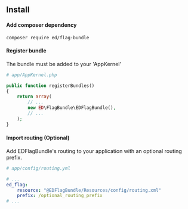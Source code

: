 ## Install
#### Add composer dependency
    composer require ed/flag-bundle
    
#### Register bundle
The bundle must be added to your 'AppKernel'

```php
# app/AppKernel.php

public function registerBundles()
{
    return array(
        // ...
        new ED\FlagBundle\EDFlagBundle(),
        // ...
    );
}
```

#### Import routing (Optional)
Add EDFlagBundle's routing to your application with an optional routing prefix.
```yaml
# app/config/routing.yml

# ...
ed_flag:
    resource: "@EDFlagBundle/Resources/config/routing.xml"
    prefix: /optional_routing_prefix
# ...
```